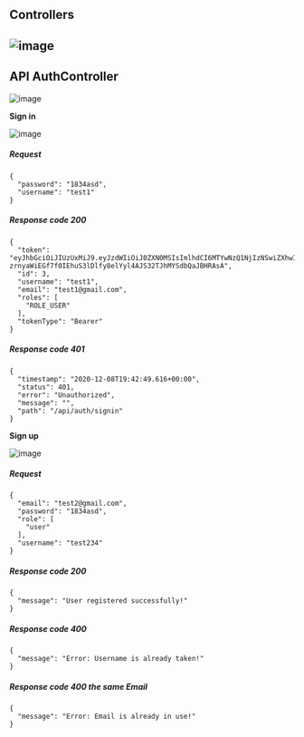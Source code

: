 

## Controllers

![image](https://user-images.githubusercontent.com/59394298/101530407-27c28500-3992-11eb-9207-96331a0c1a57.png)
--------------------------------------------------------------------------
## API AuthController

![image](https://user-images.githubusercontent.com/59394298/101530944-e1215a80-3992-11eb-9a29-cc4fe51d1897.png)

**Sign in**

![image](https://user-images.githubusercontent.com/59394298/101531280-4ecd8680-3993-11eb-9787-4979da50c2e0.png)

##### Request
```
{
  "password": "1834asd",
  "username": "test1"
}
```

##### Response *code 200*
```
{
  "token": "eyJhbGciOiJIUzUxMiJ9.eyJzdWIiOiJ0ZXN0MSIsImlhdCI6MTYwNzQ1NjIzNSwiZXhwIjoxNjA3NTQyNjM1fQ.zZj1eOLz10sNdkzTuI7rnbgzOGrRdl63-zrnyaWiEGf7f0IEhuS3lDlfy8elYyl4AJS32TJhMYSdbQaJBHRAsA",
  "id": 3,
  "username": "test1",
  "email": "test1@gmail.com",
  "roles": [
    "ROLE_USER"
  ],
  "tokenType": "Bearer"
} 
```
##### Response *code 401*
```
{
  "timestamp": "2020-12-08T19:42:49.616+00:00",
  "status": 401,
  "error": "Unauthorized",
  "message": "",
  "path": "/api/auth/signin"
}
```

**Sign up**

![image](https://user-images.githubusercontent.com/59394298/101534201-1cbe2380-3997-11eb-8e60-de2a50e8fed7.png)

##### Request
```
{
  "email": "test2@gmail.com",
  "password": "1834asd",
  "role": [
    "user"
  ],
  "username": "test234"
}
```
##### Response *code 200*
```
{
  "message": "User registered successfully!"
}
```
##### Response *code 400*
```
{
  "message": "Error: Username is already taken!"
}
```

##### Response *code 400* the same Email
```
{
  "message": "Error: Email is already in use!"
}
```
